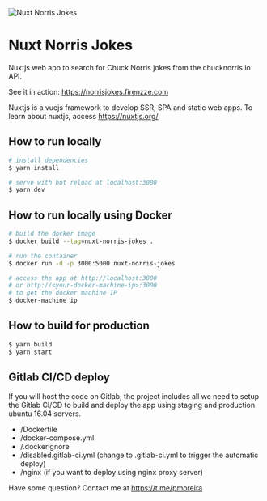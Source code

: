 ![Nuxt Norris Jokes](https://gitlab.com/pmoreira/nuxt-norris-jokes/-/raw/af59b6f275478ed3e7c5e5ffb19ef6cbfea9b1b8/assets/image-chuck-norris-xs.png "Logo")

# Nuxt Norris Jokes

Nuxtjs web app to search for Chuck Norris jokes from the chucknorris.io API.

See it in action: https://norrisjokes.firenzze.com

Nuxtjs is a vuejs framework to develop SSR, SPA and static web apps. To learn about nuxtjs, access https://nuxtjs.org/

## How to run locally

```bash
# install dependencies
$ yarn install

# serve with hot reload at localhost:3000
$ yarn dev
```

## How to run locally using Docker

```bash
# build the docker image
$ docker build --tag=nuxt-norris-jokes .

# run the container
$ docker run -d -p 3000:5000 nuxt-norris-jokes

# access the app at http://localhost:3000
# or http://<your-docker-machine-ip>:3000
# to get the docker machine IP
$ docker-machine ip
```

## How to build for production

```bash
$ yarn build
$ yarn start
```

## Gitlab CI/CD deploy

If you will host the code on Gitlab, the project includes all we need to setup the Gitlab CI/CD to build and deploy the app using staging and production ubuntu 16.04 servers.

- /Dockerfile
- /docker-compose.yml
- /.dockerignore
- /disabled.gitlab-ci.yml (change to .gitlab-ci.yml to trigger the automatic deploy)
- /nginx (if you want to deploy using nginx proxy server)

Have some question? Contact me at https://t.me/pmoreira
